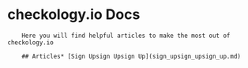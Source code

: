 # checkology.io Docs

        Here you will find helpful articles to make the most out of checkology.io

        ## Articles* [Sign Upsign Upsign Up](sign_upsign_upsign_up.md)